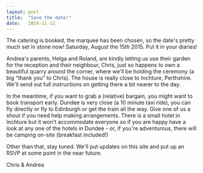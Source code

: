 ```yaml
---
layout: post
title:  "Save the date!"
date:   2014-11-11
---
```

The catering is booked, the marquee has been chosen, so the date's pretty much set in stone now! Saturday, August the 15th 2015. Put it in your diaries!

Andrea's parents, Helga and Roland, are kindly letting us use their garden for the reception and their neighbour, Chris, just so happens to own a beautiful quarry around the corner, where we'll be holding the ceremony (a big "thank you" to Chris). The house is really close to Inchture, Perthshire. We'll send out full instructions on getting there a bit nearer to the day.

In the meantime, if you want to grab a (relative) bargain, you might want to book transport early. Dundee is very close (a 10 minute taxi ride), you can fly directly or fly to Edinburgh or get the train all the way. Give one of us a shout if you need help making arrangements. There is a small hotel in Inchture but it won't accommodate everyone so if you are happy have a look at any one of the hotels in Dundee - or, if you're adventurous, there will be camping on-site (breakfast included!)

Other than that, stay tuned. We'll put updates on this site and put up an RSVP at some point in the near future.

Chris & Andrea